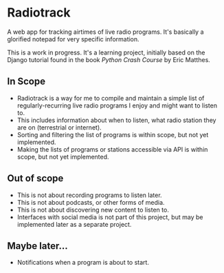 # Radiotrack

A web app for tracking airtimes of live radio programs. It's basically a glorified notepad for very specific information.

This is a work in progress. It's a learning project, initially based on the Django tutorial found in the book _Python Crash Course_ by Eric Matthes.

## In Scope
* Radiotrack is a way for me to compile and maintain a simple list of regularly-recurring live radio programs I enjoy and might want to listen to.
* This includes information about when to listen, what radio station they are on (terrestrial or internet).
* Sorting and filtering the list of programs is within scope, but not yet implemented. 
* Making the lists of programs or stations accessible via API is within scope, but not yet implemented.

## Out of scope
* This is not about recording programs to listen later.
* This is not about podcasts, or other forms of media.
* This is not about discovering new content to listen to.
* Interfaces with social media is not part of this project, but may be implemented later as a separate project.

## Maybe later...
* Notifications when a program is about to start.
